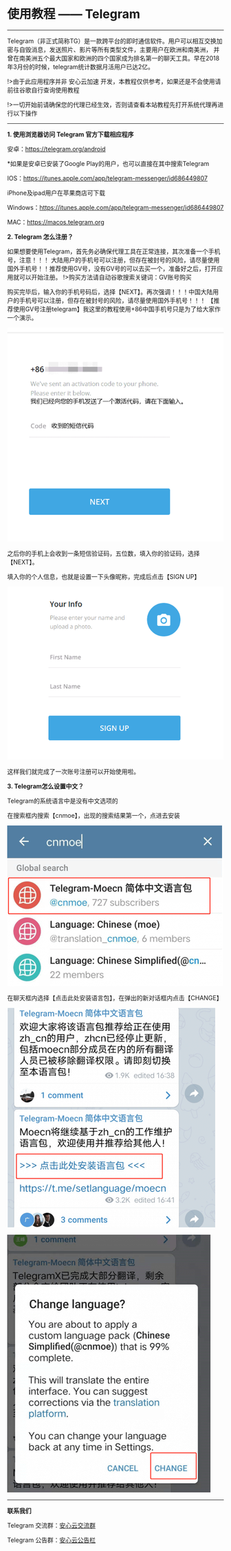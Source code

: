 # 使用教程 —— Telegram
- - - - -

Telegram（非正式简称TG）是一款跨平台的即时通信软件。用户可以相互交换加密与自毁消息，发送照片、影片等所有类型文件，主要用户在欧洲和南美洲，
并曾在南美洲五个最大国家和欧洲的四个国家成为排名第一的聊天工具。早在2018年3月份的时候，telegram统计数据月活用户已达2亿。


!>由于此应用程序并非 安心云加速 开发，本教程仅供参考，如果还是不会使用请前往谷歌自行查询使用教程

!>一切开始前请确保您的代理已经生效，否则请查看本站教程先打开系统代理再进行以下操作
 
---

**1. 使用浏览器访问 Telegram 官方下载相应程序**

安卓：https://telegram.org/android

*如果是安卓已安装了Google Play的用户，也可以直接在其中搜索Telegram

IOS：https://itunes.apple.com/app/telegram-messenger/id686449807

iPhone及ipad用户在苹果商店可下载

Windows：https://itunes.apple.com/app/telegram-messenger/id686449807

MAC：https://macos.telegram.org


**2. Telegram 怎么注册？**

如果想要使用Telegram，首先务必确保代理工具在正常连接，其次准备一个手机号，注意！！！
大陆用户的手机号可以注册，但存在被封号的风险，请尽量使用国外手机号！！推荐使用GV号，没有GV号的可以去买一个，准备好之后，打开应用就可以开始注册。
!>购买方法请自动谷歌搜索关键词：GV账号购买

购买完毕后，输入你的手机号码后，选择【NEXT】。再次强调！！！中国大陆用户的手机号可以注册，但存在被封号的风险，请尽量使用国外手机号！！！
【推荐使用GV号注册telegram】我这里的教程使用+86中国手机号只是为了给大家作一个演示。

![](../img/faq/telegram-1.png)

之后你的手机上会收到一条短信验证码，五位数，填入你的验证码，选择【NEXT】。

填入你的个人信息，也就是设置一下头像昵称，完成后点击【SIGN UP】

![](../img/faq/telegram-2.png)

这样我们就完成了一次账号注册可以开始使用啦。

**3. Telegram怎么设置中文？**

Telegram的系统语言中是没有中文选项的

在搜索框内搜索【cnmoe】，出现的搜索结果第一个，点进去安装

![](../img/faq/telegram-3.png)

在聊天框内选择【点击此处安装语言包】，在弹出的新对话框内点击【CHANGE】

![](../img/faq/telegram-4.png)

![](../img/faq/telegram-5.png)

- - -


**联系我们**

  
  <i class="fa fa-users" aria-hidden="true"></i> Telegram 交流群：[安心云交流群](https://t.me/axsstap)

  <i class="fa fa-users" aria-hidden="true"></i> Telegram 公告群：[安心云公告栏](https://t.me/anxinssr)
